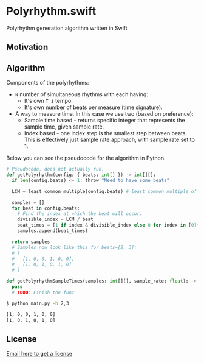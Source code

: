 # Polyrhythm.swift

Polyrhythm generation algorithm written in Swift

## Motivation

## Algorithm

Components of the polyrhythms:

- `N` number of simultaneous rhythms with each having:
  - It's own `T_i` tempo. 
  - It's own number of beats per measure (time signature).
- A way to measure time. In this case we use two (based on preference):
  - Sample time based - returns specific integer that represents the sample time, given sample rate.
  - Index based - one index step is the smallest step between beats. This is effectively just sample rate approach, with sample rate set to 1.


Below you can see the pseudocode for the algorithm in Python.

```python
# Pseudocode, does not actually run.
def getPolyrhythm(config: { beats: int[] }) -> int[][]:
  if len(config.beats) <= 1: throw "Need to have some beats"

  LCM = least_common_multiple(config.beats) # least common multiple of all the beats

  samples = []
  for beat in config.beats:
    # Find the index at which the beat will occur.
    divisible_index = LCM / beat
    beat_times = [1 if index & divisible_index else 0 for index in [0]*LCM]
    samples.append(beat_times)

  return samples
  # Samples now look like this for beats=[2, 3]:
  # [
  #   [1, 0, 0, 1, 0, 0],
  #   [1, 0, 1, 0, 1, 0]
  # ]

def getPolyrhythmSampleTimes(samples: int[][], sample_rate: float): -> float[][]:
  pass
  # TODO: Finish the func
```

```bash
$ python main.py -b 2,3

[1, 0, 0, 1, 0, 0]
[1, 0, 1, 0, 1, 0]
```

## License

[Email here to get a license](antoni.silvestrovic@gmail.com)
